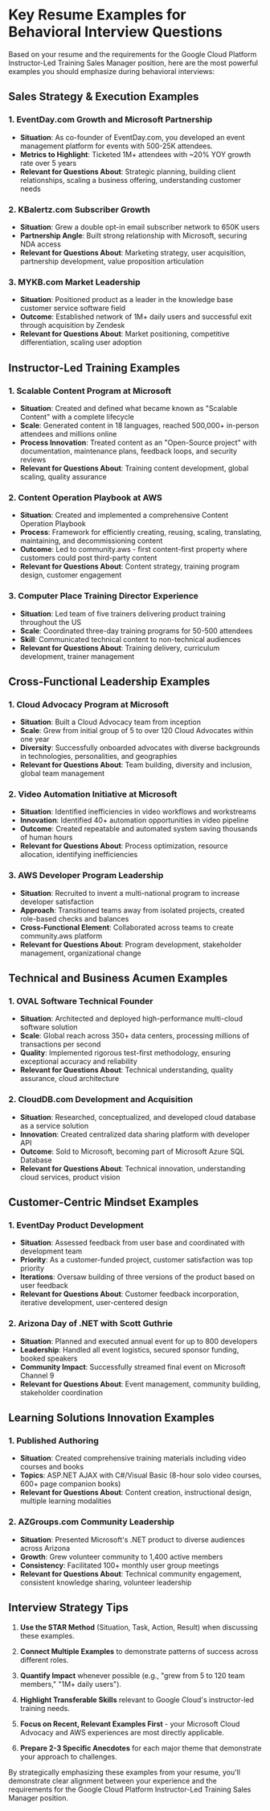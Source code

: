 # Key Resume Examples for Behavioral Interview Questions

Based on your resume and the requirements for the Google Cloud Platform Instructor-Led Training Sales Manager position, here are the most powerful examples you should emphasize during behavioral interviews:

## Sales Strategy & Execution Examples

### 1. EventDay.com Growth and Microsoft Partnership
- **Situation**: As co-founder of EventDay.com, you developed an event management platform for events with 500-25K attendees.
- **Metrics to Highlight**: Ticketed 1M+ attendees with ~20% YOY growth rate over 5 years
- **Relevant for Questions About**: Strategic planning, building client relationships, scaling a business offering, understanding customer needs

### 2. KBalertz.com Subscriber Growth
- **Situation**: Grew a double opt-in email subscriber network to 650K users
- **Partnership Angle**: Built strong relationship with Microsoft, securing NDA access
- **Relevant for Questions About**: Marketing strategy, user acquisition, partnership development, value proposition articulation

### 3. MYKB.com Market Leadership
- **Situation**: Positioned product as a leader in the knowledge base customer service software field
- **Outcome**: Established network of 1M+ daily users and successful exit through acquisition by Zendesk
- **Relevant for Questions About**: Market positioning, competitive differentiation, scaling user adoption

## Instructor-Led Training Examples

### 1. Scalable Content Program at Microsoft
- **Situation**: Created and defined what became known as "Scalable Content" with a complete lifecycle
- **Scale**: Generated content in 18 languages, reached 500,000+ in-person attendees and millions online
- **Process Innovation**: Treated content as an "Open-Source project" with documentation, maintenance plans, feedback loops, and security reviews
- **Relevant for Questions About**: Training content development, global scaling, quality assurance

### 2. Content Operation Playbook at AWS
- **Situation**: Created and implemented a comprehensive Content Operation Playbook
- **Process**: Framework for efficiently creating, reusing, scaling, translating, maintaining, and decommissioning content
- **Outcome**: Led to community.aws - first content-first property where customers could post third-party content
- **Relevant for Questions About**: Content strategy, training program design, customer engagement

### 3. Computer Place Training Director Experience
- **Situation**: Led team of five trainers delivering product training throughout the US
- **Scale**: Coordinated three-day training programs for 50-500 attendees
- **Skill**: Communicated technical content to non-technical audiences
- **Relevant for Questions About**: Training delivery, curriculum development, trainer management

## Cross-Functional Leadership Examples

### 1. Cloud Advocacy Program at Microsoft
- **Situation**: Built a Cloud Advocacy team from inception
- **Scale**: Grew from initial group of 5 to over 120 Cloud Advocates within one year
- **Diversity**: Successfully onboarded advocates with diverse backgrounds in technologies, personalities, and geographies
- **Relevant for Questions About**: Team building, diversity and inclusion, global team management

### 2. Video Automation Initiative at Microsoft
- **Situation**: Identified inefficiencies in video workflows and workstreams
- **Innovation**: Identified 40+ automation opportunities in video pipeline
- **Outcome**: Created repeatable and automated system saving thousands of human hours
- **Relevant for Questions About**: Process optimization, resource allocation, identifying inefficiencies

### 3. AWS Developer Program Leadership
- **Situation**: Recruited to invent a multi-national program to increase developer satisfaction
- **Approach**: Transitioned teams away from isolated projects, created role-based checks and balances
- **Cross-Functional Element**: Collaborated across teams to create community.aws platform
- **Relevant for Questions About**: Program development, stakeholder management, organizational change

## Technical and Business Acumen Examples

### 1. OVAL Software Technical Founder
- **Situation**: Architected and deployed high-performance multi-cloud software solution
- **Scale**: Global reach across 350+ data centers, processing millions of transactions per second
- **Quality**: Implemented rigorous test-first methodology, ensuring exceptional accuracy and reliability
- **Relevant for Questions About**: Technical understanding, quality assurance, cloud architecture

### 2. CloudDB.com Development and Acquisition
- **Situation**: Researched, conceptualized, and developed cloud database as a service solution
- **Innovation**: Created centralized data sharing platform with developer API
- **Outcome**: Sold to Microsoft, becoming part of Microsoft Azure SQL Database
- **Relevant for Questions About**: Technical innovation, understanding cloud services, product vision

## Customer-Centric Mindset Examples

### 1. EventDay Product Development
- **Situation**: Assessed feedback from user base and coordinated with development team
- **Priority**: As a customer-funded project, customer satisfaction was top priority
- **Iterations**: Oversaw building of three versions of the product based on user feedback
- **Relevant for Questions About**: Customer feedback incorporation, iterative development, user-centered design

### 2. Arizona Day of .NET with Scott Guthrie
- **Situation**: Planned and executed annual event for up to 800 developers
- **Leadership**: Handled all event logistics, secured sponsor funding, booked speakers
- **Community Impact**: Successfully streamed final event on Microsoft Channel 9
- **Relevant for Questions About**: Event management, community building, stakeholder coordination

## Learning Solutions Innovation Examples

### 1. Published Authoring
- **Situation**: Created comprehensive training materials including video courses and books
- **Topics**: ASP.NET AJAX with C#/Visual Basic (8-hour solo video courses, 600+ page companion books)
- **Relevant for Questions About**: Content creation, instructional design, multiple learning modalities

### 2. AZGroups.com Community Leadership
- **Situation**: Presented Microsoft's .NET product to diverse audiences across Arizona
- **Growth**: Grew volunteer community to 1,400 active members
- **Consistency**: Facilitated 100+ monthly user group meetings
- **Relevant for Questions About**: Technical community engagement, consistent knowledge sharing, volunteer leadership

## Interview Strategy Tips

1. **Use the STAR Method** (Situation, Task, Action, Result) when discussing these examples.

2. **Connect Multiple Examples** to demonstrate patterns of success across different roles.

3. **Quantify Impact** whenever possible (e.g., "grew from 5 to 120 team members," "1M+ daily users").

4. **Highlight Transferable Skills** relevant to Google Cloud's instructor-led training needs.

5. **Focus on Recent, Relevant Examples First** - your Microsoft Cloud Advocacy and AWS experiences are most directly applicable.

6. **Prepare 2-3 Specific Anecdotes** for each major theme that demonstrate your approach to challenges.

By strategically emphasizing these examples from your resume, you'll demonstrate clear alignment between your experience and the requirements for the Google Cloud Platform Instructor-Led Training Sales Manager position.
